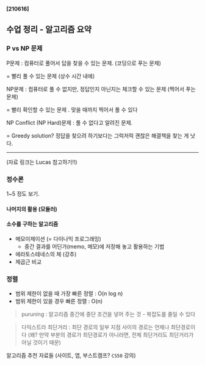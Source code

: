 **[210616]**

## 수업 정리 - 알고리즘 요약

### P vs NP 문제

P문제 : 컴퓨터로 풀어서 답을 찾을 수 있는 문제. (코딩으로 푸는 문제)

= 빨리 풀 수 있는 문제 (상수 시간 내에)

NP문제 : 컴퓨터로 풀 수 없지만, 정답인지 아닌지는 체크할 수 있는 문제 (찍어서 푸는 문제)

= 빨리 확인할 수 있는 문제 . 맞을 때까지 찍어서 풀 수 있다

NP Conflict (NP Hard)문제 : 풀 수 없다고 알려진 문제.

= Greedy solution? 정답을 찾으려 하기보다는 그럭저럭 괜찮은 해결책을 찾는 게 낫다.

---

(자료 링크는 Lucas 참고하기!!)

### 정수론

1~5 정도 보기.

#### 나머지의 활용 (모듈러)

#### 소수를 구하는 알고리즘

- 메모이제이션 (= 다이나믹 프로그래밍)
  - 중간 결과를 어딘가(memo, 메모)에 저장해 놓고 활용하는 기법
- 에라토스테네스의 체 (강추)
- 제곱근 비교

### 정렬

- 범위 제한이 없을 때 가장 빠른 정렬 : O(n log n)
- 범위 제한이 있을 경우 빠른 정렬 : O(n)



>  puruning : 알고리즘 중간에 중단 조건을 넣어 주는 것 - 복잡도를 줄일 수 있다

> 다익스트라 최단거리 : 최단 경로의 일부 지점 사이의 경로는 언제나 최단경로이다 (왜? 만약 부분의 경로가 최단경로가 아니라면, 전체 최단거리도 최단거리가 아닐 것이기 때문)

알고리즘 추천 자료들 (사이트, 앱, 부스트캠프? `CS50` 강의)





